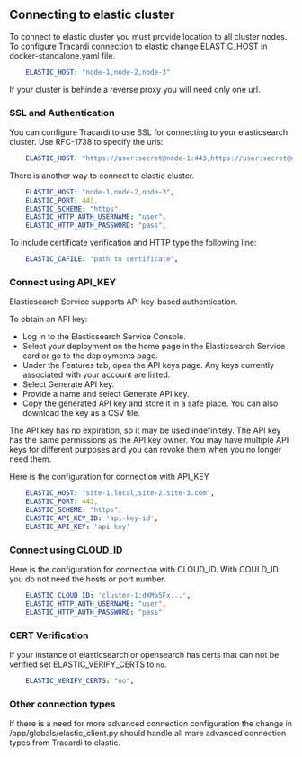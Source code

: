 ## Connecting to elastic cluster

To connect to elastic cluster you must provide location to all cluster nodes. To configure Tracardi connection to
elastic change ELASTIC_HOST in docker-standalone.yaml file.

```yaml
    ELASTIC_HOST: "node-1,node-2,node-3"
```

If your cluster is behinde a reverse proxy you will need only one url.

### SSL and Authentication

You can configure Tracardi to use SSL for connecting to your elasticsearch cluster. Use RFC-1738 to specify the urls:

```yaml
    ELASTIC_HOST: "https://user:secret@node-1:443,https://user:secret@node-2:443,https://user:secret@node-3:443"
```

There is another way to connect to elastic cluster.

```yaml
    ELASTIC_HOST: "node-1,node-2,node-3",
    ELASTIC_PORT: 443,
    ELASTIC_SCHEME: "https",
    ELASTIC_HTTP_AUTH_USERNAME: "user",
    ELASTIC_HTTP_AUTH_PASSWORD: "pass",
```

To include certificate verification and HTTP type the following line:

```yaml
    ELASTIC_CAFILE: "path to certificate",
```

### Connect using API_KEY

Elasticsearch Service supports API key-based authentication.

To obtain an API key:

* Log in to the Elasticsearch Service Console.
* Select your deployment on the home page in the Elasticsearch Service card or go to the deployments page.
* Under the Features tab, open the API keys page. Any keys currently associated with your account are listed.
* Select Generate API key.
* Provide a name and select Generate API key.
* Copy the generated API key and store it in a safe place. You can also download the key as a CSV file.

The API key has no expiration, so it may be used indefinitely. The API key has the same permissions as the API key
owner. You may have multiple API keys for different purposes and you can revoke them when you no longer need them.

Here is the configuration for connection with API_KEY

```yaml
    ELASTIC_HOST: "site-1.local,site-2,site-3.com",
    ELASTIC_PORT: 443,
    ELASTIC_SCHEME: "https",
    ELASTIC_API_KEY_ID: 'api-key-id',
    ELASTIC_API_KEY: 'api-key'
```

### Connect using CLOUD_ID

Here is the configuration for connection with CLOUD_ID. With COULD_ID you do not need the hosts or port number.

```yaml
    ELASTIC_CLOUD_ID: 'cluster-1:dXMa5Fx...',
    ELASTIC_HTTP_AUTH_USERNAME: "user",
    ELASTIC_HTTP_AUTH_PASSWORD: "pass"
```

### CERT Verification

If your instance of elasticsearch or opensearch has certs that can not be verified set ELASTIC_VERIFY_CERTS to `no`.

```yaml
    ELASTIC_VERIFY_CERTS: "no",
```

### Other connection types

If there is a need for more advanced connection configuration the change in /app/globals/elastic_client.py should handle
all mare advanced connection types from Tracardi to elastic. 

